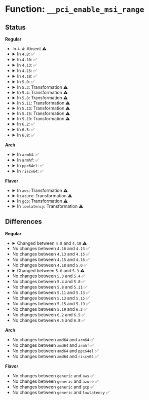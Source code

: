 # Function: <code>__pci_enable_msi_range</code>

## Status
<b>Regular</b>
<ul>
<li>
In <code>4.4</code>: Absent ⚠️
</li>
<li>
<details>
<summary>In <code>4.8</code>: ✅</summary>

```c
int __pci_enable_msi_range(struct pci_dev *dev, int minvec, int maxvec, unsigned int flags);
```

**Collision:** Unique Static

**Inline:** No

**Transformation:** False

**Instances:**

```
In drivers/pci/msi.c (ffffffff814a1260)
Location: drivers/pci/msi.c:1042
Inline: False
Direct callers:
  - drivers/pci/msi.c:pci_alloc_irq_vectors
  - drivers/pci/msi.c:pci_enable_msi_range
```
**Symbols:**

```
ffffffff814a1260-ffffffff814a1579: __pci_enable_msi_range (STB_LOCAL)
```
</details>
</li>
<li>
<details>
<summary>In <code>4.10</code>: ✅</summary>

```c
int __pci_enable_msi_range(struct pci_dev *dev, int minvec, int maxvec, const struct irq_affinity *affd);
```

**Collision:** Unique Static

**Inline:** No

**Transformation:** False

**Instances:**

```
In drivers/pci/msi.c (ffffffff814c2e30)
Location: drivers/pci/msi.c:1062
Inline: False
Direct callers:
  - drivers/pci/msi.c:pci_alloc_irq_vectors_affinity
  - drivers/pci/msi.c:pci_enable_msi_range
```
**Symbols:**

```
ffffffff814c2e30-ffffffff814c30fd: __pci_enable_msi_range (STB_LOCAL)
```
</details>
</li>
<li>
<details>
<summary>In <code>4.13</code>: ✅</summary>

```c
int __pci_enable_msi_range(struct pci_dev *dev, int minvec, int maxvec, const struct irq_affinity *affd);
```

**Collision:** Unique Static

**Inline:** No

**Transformation:** False

**Instances:**

```
In drivers/pci/msi.c (ffffffff814cd350)
Location: drivers/pci/msi.c:1022
Inline: False
Direct callers:
  - drivers/pci/msi.c:pci_alloc_irq_vectors_affinity
  - drivers/pci/msi.c:pci_enable_msi
```
**Symbols:**

```
ffffffff814cd350-ffffffff814cd5ef: __pci_enable_msi_range (STB_LOCAL)
```
</details>
</li>
<li>
<details>
<summary>In <code>4.15</code>: ✅</summary>

```c
int __pci_enable_msi_range(struct pci_dev *dev, int minvec, int maxvec, const struct irq_affinity *affd);
```

**Collision:** Unique Static

**Inline:** No

**Transformation:** False

**Instances:**

```
In drivers/pci/msi.c (ffffffff8150d890)
Location: drivers/pci/msi.c:1022
Inline: False
Direct callers:
  - drivers/pci/msi.c:pci_alloc_irq_vectors_affinity
  - drivers/pci/msi.c:pci_enable_msi
```
**Symbols:**

```
ffffffff8150d890-ffffffff8150db2f: __pci_enable_msi_range (STB_LOCAL)
```
</details>
</li>
<li>
<details>
<summary>In <code>4.18</code>: ✅</summary>

```c
int __pci_enable_msi_range(struct pci_dev *dev, int minvec, int maxvec, const struct irq_affinity *affd);
```

**Collision:** Unique Static

**Inline:** No

**Transformation:** False

**Instances:**

```
In drivers/pci/msi.c (ffffffff81542780)
Location: drivers/pci/msi.c:1022
Inline: False
Direct callers:
  - drivers/pci/msi.c:pci_alloc_irq_vectors_affinity
  - drivers/pci/msi.c:pci_enable_msi
```
**Symbols:**

```
ffffffff81542780-ffffffff81542a1f: __pci_enable_msi_range (STB_LOCAL)
```
</details>
</li>
<li>
<details>
<summary>In <code>5.0</code>: ✅</summary>

```c
int __pci_enable_msi_range(struct pci_dev *dev, int minvec, int maxvec, const struct irq_affinity *affd);
```

**Collision:** Unique Static

**Inline:** No

**Transformation:** False

**Instances:**

```
In drivers/pci/msi.c (ffffffff81559b30)
Location: drivers/pci/msi.c:1020
Inline: False
Direct callers:
  - drivers/pci/msi.c:pci_alloc_irq_vectors_affinity
  - drivers/pci/msi.c:pci_enable_msi
```
**Symbols:**

```
ffffffff81559b30-ffffffff81559dea: __pci_enable_msi_range (STB_LOCAL)
```
</details>
</li>
<li>
<details>
<summary>In <code>5.3</code>: Transformation ⚠️</summary>

```c
int __pci_enable_msi_range(struct pci_dev *dev, int minvec, int maxvec, struct irq_affinity *affd);
```

**Collision:** Unique Static

**Inline:** No

**Transformation:** True

**Instances:**

```
In drivers/pci/msi.c (0)
Location: drivers/pci/msi.c:1055
Inline: False
Direct callers:
  - drivers/pci/msi.c:pci_alloc_irq_vectors_affinity
  - drivers/pci/msi.c:pci_enable_msi
```
**Symbols:**

```
ffffffff81589c00-ffffffff81589e82: __pci_enable_msi_range (STB_LOCAL)
ffffffff8158a980-ffffffff8158a99e: __pci_enable_msi_range.cold (STB_LOCAL)
```
</details>
</li>
<li>
<details>
<summary>In <code>5.4</code>: Transformation ⚠️</summary>

```c
int __pci_enable_msi_range(struct pci_dev *dev, int minvec, int maxvec, struct irq_affinity *affd);
```

**Collision:** Unique Static

**Inline:** No

**Transformation:** True

**Instances:**

```
In drivers/pci/msi.c (0)
Location: drivers/pci/msi.c:1056
Inline: False
Direct callers:
  - drivers/pci/msi.c:pci_alloc_irq_vectors_affinity
  - drivers/pci/msi.c:pci_enable_msi
```
**Symbols:**

```
ffffffff815ab030-ffffffff815ab2b2: __pci_enable_msi_range (STB_LOCAL)
ffffffff815ac2b9-ffffffff815ac2d7: __pci_enable_msi_range.cold (STB_LOCAL)
```
</details>
</li>
<li>
<details>
<summary>In <code>5.8</code>: Transformation ⚠️</summary>

```c
int __pci_enable_msi_range(struct pci_dev *dev, int minvec, int maxvec, struct irq_affinity *affd);
```

**Collision:** Unique Static

**Inline:** No

**Transformation:** True

**Instances:**

```
In drivers/pci/msi.c (0)
Location: drivers/pci/msi.c:1056
Inline: False
Direct callers:
  - drivers/pci/msi.c:pci_alloc_irq_vectors_affinity
  - drivers/pci/msi.c:pci_enable_msi
```
**Symbols:**

```
ffffffff81654000-ffffffff8165419b: __pci_enable_msi_range (STB_LOCAL)
ffffffff816553f3-ffffffff81655412: __pci_enable_msi_range.cold (STB_LOCAL)
```
</details>
</li>
<li>
<details>
<summary>In <code>5.11</code>: Transformation ⚠️</summary>

```c
int __pci_enable_msi_range(struct pci_dev *dev, int minvec, int maxvec, struct irq_affinity *affd);
```

**Collision:** Unique Static

**Inline:** No

**Transformation:** True

**Instances:**

```
In drivers/pci/msi.c (0)
Location: drivers/pci/msi.c:1080
Inline: False
Direct callers:
  - drivers/pci/msi.c:pci_alloc_irq_vectors_affinity
  - drivers/pci/msi.c:pci_enable_msi
```
**Symbols:**

```
ffffffff8165e450-ffffffff8165e5eb: __pci_enable_msi_range (STB_LOCAL)
ffffffff81bf8f18-ffffffff81bf8f37: __pci_enable_msi_range.cold (STB_LOCAL)
```
</details>
</li>
<li>
<details>
<summary>In <code>5.13</code>: Transformation ⚠️</summary>

```c
int __pci_enable_msi_range(struct pci_dev *dev, int minvec, int maxvec, struct irq_affinity *affd);
```

**Collision:** Unique Static

**Inline:** No

**Transformation:** True

**Instances:**

```
In drivers/pci/msi.c (0)
Location: drivers/pci/msi.c:1086
Inline: False
Direct callers:
  - drivers/pci/msi.c:pci_alloc_irq_vectors_affinity
  - drivers/pci/msi.c:pci_enable_msi
```
**Symbols:**

```
ffffffff81640870-ffffffff81640a09: __pci_enable_msi_range (STB_LOCAL)
ffffffff81bead4c-ffffffff81bead6b: __pci_enable_msi_range.cold (STB_LOCAL)
```
</details>
</li>
<li>
<details>
<summary>In <code>5.15</code>: Transformation ⚠️</summary>

```c
int __pci_enable_msi_range(struct pci_dev *dev, int minvec, int maxvec, struct irq_affinity *affd);
```

**Collision:** Unique Static

**Inline:** No

**Transformation:** True

**Instances:**

```
In drivers/pci/msi.c (0)
Location: drivers/pci/msi.c:994
Inline: False
Direct callers:
  - drivers/pci/msi.c:pci_alloc_irq_vectors_affinity
  - drivers/pci/msi.c:pci_enable_msi
```
**Symbols:**

```
ffffffff816b0ac0-ffffffff816b0e6f: __pci_enable_msi_range (STB_LOCAL)
ffffffff81ce5b50-ffffffff81ce5b8a: __pci_enable_msi_range.cold (STB_LOCAL)
```
</details>
</li>
<li>
<details>
<summary>In <code>5.19</code>: Transformation ⚠️</summary>

```c
int __pci_enable_msi_range(struct pci_dev *dev, int minvec, int maxvec, struct irq_affinity *affd);
```

**Collision:** Unique Static

**Inline:** No

**Transformation:** True

**Instances:**

```
In drivers/pci/msi/msi.c (0)
Location: drivers/pci/msi/msi.c:857
Inline: False
Direct callers:
  - drivers/pci/msi/msi.c:pci_alloc_irq_vectors_affinity
  - drivers/pci/msi/msi.c:pci_enable_msi
```
**Symbols:**

```
ffffffff817d4000-ffffffff817d4388: __pci_enable_msi_range (STB_LOCAL)
ffffffff81eac63b-ffffffff81eac653: __pci_enable_msi_range.cold (STB_LOCAL)
```
</details>
</li>
<li>
<details>
<summary>In <code>6.2</code>: ✅</summary>

```c
int __pci_enable_msi_range(struct pci_dev *dev, int minvec, int maxvec, struct irq_affinity *affd);
```

**Collision:** Unique Global

**Inline:** No

**Transformation:** False

**Instances:**

```
In drivers/pci/msi/msi.c (ffffffff818f54b0)
Location: drivers/pci/msi/msi.c:405
Inline: False
Direct callers:
  - drivers/pci/msi/api.c:pci_alloc_irq_vectors_affinity
  - drivers/pci/msi/api.c:pci_enable_msi
```
**Symbols:**

```
ffffffff818f54b0-ffffffff818f56d6: __pci_enable_msi_range (STB_GLOBAL)
```
</details>
</li>
<li>
<details>
<summary>In <code>6.5</code>: ✅</summary>

```c
int __pci_enable_msi_range(struct pci_dev *dev, int minvec, int maxvec, struct irq_affinity *affd);
```

**Collision:** Unique Global

**Inline:** No

**Transformation:** False

**Instances:**

```
In drivers/pci/msi/msi.c (ffffffff819388e0)
Location: drivers/pci/msi/msi.c:405
Inline: False
Direct callers:
  - drivers/pci/msi/api.c:pci_alloc_irq_vectors_affinity
  - drivers/pci/msi/api.c:pci_enable_msi
```
**Symbols:**

```
ffffffff819388e0-ffffffff81938b0d: __pci_enable_msi_range (STB_GLOBAL)
```
</details>
</li>
<li>
<details>
<summary>In <code>6.8</code>: ✅</summary>

```c
int __pci_enable_msi_range(struct pci_dev *dev, int minvec, int maxvec, struct irq_affinity *affd);
```

**Collision:** Unique Global

**Inline:** No

**Transformation:** False

**Instances:**

```
In drivers/pci/msi/msi.c (ffffffff81981740)
Location: drivers/pci/msi/msi.c:406
Inline: False
Direct callers:
  - drivers/pci/msi/api.c:pci_alloc_irq_vectors_affinity
  - drivers/pci/msi/api.c:pci_enable_msi
```
**Symbols:**

```
ffffffff81981740-ffffffff8198196d: __pci_enable_msi_range (STB_GLOBAL)
```
</details>
</li>
</ul>
<b>Arch</b>
<ul>
<li>
<details>
<summary>In <code>arm64</code>: ✅</summary>

```c
int __pci_enable_msi_range(struct pci_dev *dev, int minvec, int maxvec, struct irq_affinity *affd);
```

**Collision:** Unique Static

**Inline:** No

**Transformation:** False

**Instances:**

```
In drivers/pci/msi.c (ffff8000107147b8)
Location: drivers/pci/msi.c:1056
Inline: False
Direct callers:
  - drivers/pci/msi.c:pci_alloc_irq_vectors_affinity
  - drivers/pci/msi.c:pci_enable_msi
```
**Symbols:**

```
ffff8000107147b8-ffff800010714a48: __pci_enable_msi_range (STB_LOCAL)
```
</details>
</li>
<li>
<details>
<summary>In <code>armhf</code>: ✅</summary>

```c
int __pci_enable_msi_range(struct pci_dev *dev, int minvec, int maxvec, struct irq_affinity *affd);
```

**Collision:** Unique Static

**Inline:** No

**Transformation:** False

**Instances:**

```
In drivers/pci/msi.c (c089f040)
Location: drivers/pci/msi.c:1056
Inline: False
Direct callers:
  - drivers/pci/msi.c:pci_alloc_irq_vectors_affinity
  - drivers/pci/msi.c:pci_enable_msi
```
**Symbols:**

```
c089f040-c089f430: __pci_enable_msi_range (STB_LOCAL)
```
</details>
</li>
<li>
<details>
<summary>In <code>ppc64el</code>: ✅</summary>

```c
int __pci_enable_msi_range(struct pci_dev *dev, int minvec, int maxvec, struct irq_affinity *affd);
```

**Collision:** Unique Static

**Inline:** No

**Transformation:** False

**Instances:**

```
In drivers/pci/msi.c (c0000000008840c0)
Location: drivers/pci/msi.c:1056
Inline: False
Direct callers:
  - drivers/pci/msi.c:pci_alloc_irq_vectors_affinity
  - drivers/pci/msi.c:pci_enable_msi
```
**Symbols:**

```
c0000000008840c0-c00000000088446c: __pci_enable_msi_range (STB_LOCAL)
```
</details>
</li>
<li>
<details>
<summary>In <code>riscv64</code>: ✅</summary>

```c
int __pci_enable_msi_range(struct pci_dev *dev, int minvec, int maxvec, struct irq_affinity *affd);
```

**Collision:** Unique Static

**Inline:** No

**Transformation:** False

**Instances:**

```
In drivers/pci/msi.c (ffffffe0004de1b8)
Location: drivers/pci/msi.c:1056
Inline: False
Direct callers:
  - drivers/pci/msi.c:pci_alloc_irq_vectors_affinity
  - drivers/pci/msi.c:pci_enable_msi
```
**Symbols:**

```
ffffffe0004de1b8-ffffffe0004de3f2: __pci_enable_msi_range (STB_LOCAL)
```
</details>
</li>
</ul>
<b>Flavor</b>
<ul>
<li>
<details>
<summary>In <code>aws</code>: Transformation ⚠️</summary>

```c
int __pci_enable_msi_range(struct pci_dev *dev, int minvec, int maxvec, struct irq_affinity *affd);
```

**Collision:** Unique Static

**Inline:** No

**Transformation:** True

**Instances:**

```
In drivers/pci/msi.c (0)
Location: drivers/pci/msi.c:1056
Inline: False
Direct callers:
  - drivers/pci/msi.c:pci_alloc_irq_vectors_affinity
  - drivers/pci/msi.c:pci_enable_msi
```
**Symbols:**

```
ffffffff8159e800-ffffffff8159ea82: __pci_enable_msi_range (STB_LOCAL)
ffffffff8159fa89-ffffffff8159faa7: __pci_enable_msi_range.cold (STB_LOCAL)
```
</details>
</li>
<li>
<details>
<summary>In <code>azure</code>: Transformation ⚠️</summary>

```c
int __pci_enable_msi_range(struct pci_dev *dev, int minvec, int maxvec, struct irq_affinity *affd);
```

**Collision:** Unique Static

**Inline:** No

**Transformation:** True

**Instances:**

```
In drivers/pci/msi.c (0)
Location: drivers/pci/msi.c:1056
Inline: False
Direct callers:
  - drivers/pci/msi.c:pci_alloc_irq_vectors_affinity
  - drivers/pci/msi.c:pci_enable_msi
```
**Symbols:**

```
ffffffff8158d990-ffffffff8158dc12: __pci_enable_msi_range (STB_LOCAL)
ffffffff8158ec19-ffffffff8158ec37: __pci_enable_msi_range.cold (STB_LOCAL)
```
</details>
</li>
<li>
<details>
<summary>In <code>gcp</code>: Transformation ⚠️</summary>

```c
int __pci_enable_msi_range(struct pci_dev *dev, int minvec, int maxvec, struct irq_affinity *affd);
```

**Collision:** Unique Static

**Inline:** No

**Transformation:** True

**Instances:**

```
In drivers/pci/msi.c (0)
Location: drivers/pci/msi.c:1056
Inline: False
Direct callers:
  - drivers/pci/msi.c:pci_alloc_irq_vectors_affinity
  - drivers/pci/msi.c:pci_enable_msi
```
**Symbols:**

```
ffffffff8159ed80-ffffffff8159f002: __pci_enable_msi_range (STB_LOCAL)
ffffffff815a0009-ffffffff815a0027: __pci_enable_msi_range.cold (STB_LOCAL)
```
</details>
</li>
<li>
<details>
<summary>In <code>lowlatency</code>: Transformation ⚠️</summary>

```c
int __pci_enable_msi_range(struct pci_dev *dev, int minvec, int maxvec, struct irq_affinity *affd);
```

**Collision:** Unique Static

**Inline:** No

**Transformation:** True

**Instances:**

```
In drivers/pci/msi.c (0)
Location: drivers/pci/msi.c:1056
Inline: False
Direct callers:
  - drivers/pci/msi.c:pci_alloc_irq_vectors_affinity
  - drivers/pci/msi.c:pci_enable_msi
```
**Symbols:**

```
ffffffff815b91b0-ffffffff815b9432: __pci_enable_msi_range (STB_LOCAL)
ffffffff815ba439-ffffffff815ba457: __pci_enable_msi_range.cold (STB_LOCAL)
```
</details>
</li>
</ul>

## Differences
<b>Regular</b>
<ul>
<li>
<details>
<summary>Changed between <code>4.8</code> and <code>4.10</code> ⚠️</summary>
<ul>
<li>
<b>Param added. </b>
<code>const struct irq_affinity *affd</code>
</li>
<li>
<b>Param removed. </b>
<code>unsigned int flags</code>
</li>
</ul>
</details>
</li>
<li>
No changes between <code>4.10</code> and <code>4.13</code> ✅
</li>
<li>
No changes between <code>4.13</code> and <code>4.15</code> ✅
</li>
<li>
No changes between <code>4.15</code> and <code>4.18</code> ✅
</li>
<li>
No changes between <code>4.18</code> and <code>5.0</code> ✅
</li>
<li>
<details>
<summary>Changed between <code>5.0</code> and <code>5.3</code> ⚠️</summary>
<ul>
<li>
<b>Param type changed. </b>
<code>const struct irq_affinity *affd</code> ➡️ <code>struct irq_affinity *affd</code>
</li>
</ul>
</details>
</li>
<li>
No changes between <code>5.3</code> and <code>5.4</code> ✅
</li>
<li>
No changes between <code>5.4</code> and <code>5.8</code> ✅
</li>
<li>
No changes between <code>5.8</code> and <code>5.11</code> ✅
</li>
<li>
No changes between <code>5.11</code> and <code>5.13</code> ✅
</li>
<li>
No changes between <code>5.13</code> and <code>5.15</code> ✅
</li>
<li>
No changes between <code>5.15</code> and <code>5.19</code> ✅
</li>
<li>
No changes between <code>5.19</code> and <code>6.2</code> ✅
</li>
<li>
No changes between <code>6.2</code> and <code>6.5</code> ✅
</li>
<li>
No changes between <code>6.5</code> and <code>6.8</code> ✅
</li>
</ul>
<b>Arch</b>
<ul>
<li>
No changes between <code>amd64</code> and <code>arm64</code> ✅
</li>
<li>
No changes between <code>amd64</code> and <code>armhf</code> ✅
</li>
<li>
No changes between <code>amd64</code> and <code>ppc64el</code> ✅
</li>
<li>
No changes between <code>amd64</code> and <code>riscv64</code> ✅
</li>
</ul>
<b>Flavor</b>
<ul>
<li>
No changes between <code>generic</code> and <code>aws</code> ✅
</li>
<li>
No changes between <code>generic</code> and <code>azure</code> ✅
</li>
<li>
No changes between <code>generic</code> and <code>gcp</code> ✅
</li>
<li>
No changes between <code>generic</code> and <code>lowlatency</code> ✅
</li>
</ul>
